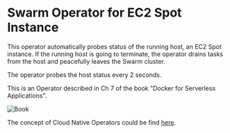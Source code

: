 Swarm Operator for EC2 Spot Instance
====================================

This operator automatically probes status of the running host, an EC2 Spot instance.
If the running host is going to terminate, the operator drains tasks from the host and peacefully leaves the Swarm cluster.

The operator probes the host status every 2 seconds.

This is an Operator described in Ch 7 of the book "Docker for Serverless Applications".

![Book](https://d255esdrn735hr.cloudfront.net/sites/default/files/imagecache/ppv4_main_book_cover/B09434_0.png)

The concept of Cloud Native Operators could be find [here](https://coreos.com/operators/).
